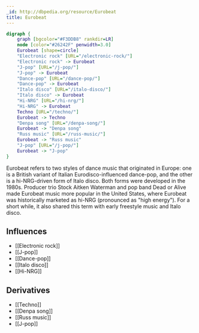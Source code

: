 ```yaml
---
_id: http://dbpedia.org/resource/Eurobeat
title: Eurobeat
---
```


```dot
digraph {
	graph [bgcolor="#F3DDB8" rankdir=LR]
	node [color="#26242F" penwidth=3.0]
	Eurobeat [shape=circle]
	"Electronic rock" [URL="/electronic-rock/"]
	"Electronic rock" -> Eurobeat
	"J-pop" [URL="/j-pop/"]
	"J-pop" -> Eurobeat
	"Dance-pop" [URL="/dance-pop/"]
	"Dance-pop" -> Eurobeat
	"Italo disco" [URL="/italo-disco/"]
	"Italo disco" -> Eurobeat
	"Hi-NRG" [URL="/hi-nrg/"]
	"Hi-NRG" -> Eurobeat
	Techno [URL="/techno/"]
	Eurobeat -> Techno
	"Denpa song" [URL="/denpa-song/"]
	Eurobeat -> "Denpa song"
	"Russ music" [URL="/russ-music/"]
	Eurobeat -> "Russ music"
	"J-pop" [URL="/j-pop/"]
	Eurobeat -> "J-pop"
}
```

Eurobeat refers to two styles of dance music that originated in Europe: one is a British variant of Italian Eurodisco-influenced dance-pop, and the other is a hi-NRG-driven form of Italo disco. Both forms were developed in the 1980s. Producer trio Stock Aitken Waterman and pop band Dead or Alive made Eurobeat music more popular in the United States, where Eurobeat was historically marketed as hi-NRG (pronounced as "high energy"). For a short while, it also shared this term with early freestyle music and Italo disco.

## Influences

- [[Electronic rock]]
- [[J-pop]]
- [[Dance-pop]]
- [[Italo disco]]
- [[Hi-NRG]]

## Derivatives

- [[Techno]]
- [[Denpa song]]
- [[Russ music]]
- [[J-pop]]
